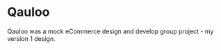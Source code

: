 Qauloo
======

Qauloo was a mock eCommerce design and develop group project - my version 1 design. 
